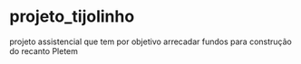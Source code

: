 # projeto_tijolinho
projeto assistencial que tem por objetivo arrecadar fundos para construção do recanto Pletem
